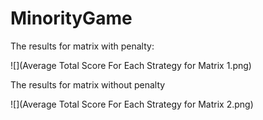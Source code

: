 # MinorityGame
The results for matrix with penalty:

![](Average Total Score For Each Strategy for Matrix 1.png)

The results for matrix without penalty

![](Average Total Score For Each Strategy for Matrix 2.png)
